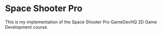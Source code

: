 # Space Shooter Pro

This is my implementation of the Space Shooter Pro GameDevHQ 2D Game Development course.
